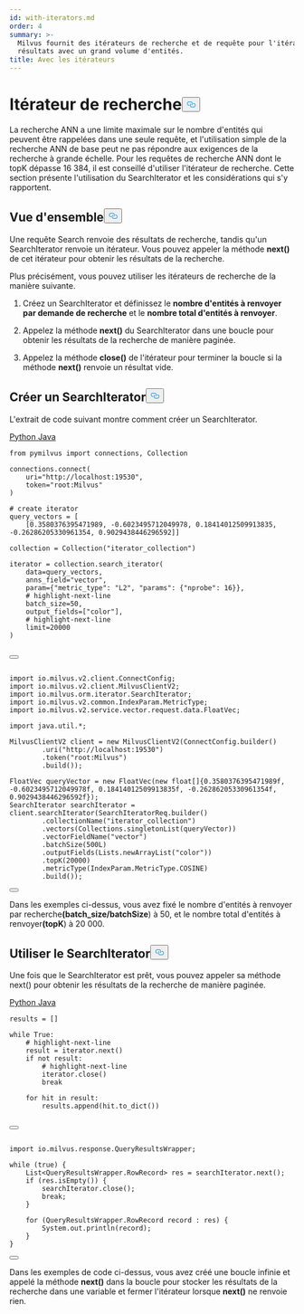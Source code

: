 ```yaml
---
id: with-iterators.md
order: 4
summary: >-
  Milvus fournit des itérateurs de recherche et de requête pour l'itération des
  résultats avec un grand volume d'entités.
title: Avec les itérateurs
---
```

<h1 id="Search-Iterator​" class="common-anchor-header">Itérateur de recherche<button data-href="#Search-Iterator​" class="anchor-icon" translate="no">
      <svg translate="no"
        aria-hidden="true"
        focusable="false"
        height="20"
        version="1.1"
        viewBox="0 0 16 16"
        width="16"
      >
        <path
          fill="#0092E4"
          fill-rule="evenodd"
          d="M4 9h1v1H4c-1.5 0-3-1.69-3-3.5S2.55 3 4 3h4c1.45 0 3 1.69 3 3.5 0 1.41-.91 2.72-2 3.25V8.59c.58-.45 1-1.27 1-2.09C10 5.22 8.98 4 8 4H4c-.98 0-2 1.22-2 2.5S3 9 4 9zm9-3h-1v1h1c1 0 2 1.22 2 2.5S13.98 12 13 12H9c-.98 0-2-1.22-2-2.5 0-.83.42-1.64 1-2.09V6.25c-1.09.53-2 1.84-2 3.25C6 11.31 7.55 13 9 13h4c1.45 0 3-1.69 3-3.5S14.5 6 13 6z"
        ></path>
      </svg>
    </button></h1><p>La recherche ANN a une limite maximale sur le nombre d'entités qui peuvent être rappelées dans une seule requête, et l'utilisation simple de la recherche ANN de base peut ne pas répondre aux exigences de la recherche à grande échelle. Pour les requêtes de recherche ANN dont le topK dépasse 16 384, il est conseillé d'utiliser l'itérateur de recherche. Cette section présente l'utilisation du SearchIterator et les considérations qui s'y rapportent.</p>
<h2 id="Overview​" class="common-anchor-header">Vue d'ensemble<button data-href="#Overview​" class="anchor-icon" translate="no">
      <svg translate="no"
        aria-hidden="true"
        focusable="false"
        height="20"
        version="1.1"
        viewBox="0 0 16 16"
        width="16"
      >
        <path
          fill="#0092E4"
          fill-rule="evenodd"
          d="M4 9h1v1H4c-1.5 0-3-1.69-3-3.5S2.55 3 4 3h4c1.45 0 3 1.69 3 3.5 0 1.41-.91 2.72-2 3.25V8.59c.58-.45 1-1.27 1-2.09C10 5.22 8.98 4 8 4H4c-.98 0-2 1.22-2 2.5S3 9 4 9zm9-3h-1v1h1c1 0 2 1.22 2 2.5S13.98 12 13 12H9c-.98 0-2-1.22-2-2.5 0-.83.42-1.64 1-2.09V6.25c-1.09.53-2 1.84-2 3.25C6 11.31 7.55 13 9 13h4c1.45 0 3-1.69 3-3.5S14.5 6 13 6z"
        ></path>
      </svg>
    </button></h2><p>Une requête Search renvoie des résultats de recherche, tandis qu'un SearchIterator renvoie un itérateur. Vous pouvez appeler la méthode <strong>next()</strong> de cet itérateur pour obtenir les résultats de la recherche.</p>
<p>Plus précisément, vous pouvez utiliser les itérateurs de recherche de la manière suivante.</p>
<ol>
<li><p>Créez un SearchIterator et définissez le <strong>nombre d'entités à renvoyer par demande de recherche</strong> et le <strong>nombre total d'entités à renvoyer</strong>.</p></li>
<li><p>Appelez la méthode <strong>next()</strong> du SearchIterator dans une boucle pour obtenir les résultats de la recherche de manière paginée.</p></li>
<li><p>Appelez la méthode <strong>close()</strong> de l'itérateur pour terminer la boucle si la méthode <strong>next()</strong> renvoie un résultat vide.</p></li>
</ol>
<h2 id="Create-SearchIterator​" class="common-anchor-header">Créer un SearchIterator<button data-href="#Create-SearchIterator​" class="anchor-icon" translate="no">
      <svg translate="no"
        aria-hidden="true"
        focusable="false"
        height="20"
        version="1.1"
        viewBox="0 0 16 16"
        width="16"
      >
        <path
          fill="#0092E4"
          fill-rule="evenodd"
          d="M4 9h1v1H4c-1.5 0-3-1.69-3-3.5S2.55 3 4 3h4c1.45 0 3 1.69 3 3.5 0 1.41-.91 2.72-2 3.25V8.59c.58-.45 1-1.27 1-2.09C10 5.22 8.98 4 8 4H4c-.98 0-2 1.22-2 2.5S3 9 4 9zm9-3h-1v1h1c1 0 2 1.22 2 2.5S13.98 12 13 12H9c-.98 0-2-1.22-2-2.5 0-.83.42-1.64 1-2.09V6.25c-1.09.53-2 1.84-2 3.25C6 11.31 7.55 13 9 13h4c1.45 0 3-1.69 3-3.5S14.5 6 13 6z"
        ></path>
      </svg>
    </button></h2><p>L'extrait de code suivant montre comment créer un SearchIterator.</p>
<div class="multipleCode">
 <a href="#python">Python </a> <a href="#java">Java</a></div>
<pre><code translate="no" class="language-python"><span class="hljs-keyword">from</span> pymilvus import connections, Collection​
​
connections.connect(​
    uri=<span class="hljs-string">&quot;http://localhost:19530&quot;</span>,​
    token=<span class="hljs-string">&quot;root:Milvus&quot;</span>​
)​
​
<span class="hljs-meta"># create iterator​</span>
query_vectors = [​
    [<span class="hljs-meta">0.3580376395471989, -0.6023495712049978, 0.18414012509913835, -0.26286205330961354, 0.9029438446296592</span>]]​
​
collection = Collection(<span class="hljs-string">&quot;iterator_collection&quot;</span>)​
​
iterator = collection.search_iterator(​
    data=query_vectors,​
    anns_field=<span class="hljs-string">&quot;vector&quot;</span>,​
    param={<span class="hljs-string">&quot;metric_type&quot;</span>: <span class="hljs-string">&quot;L2&quot;</span>, <span class="hljs-string">&quot;params&quot;</span>: {<span class="hljs-string">&quot;nprobe&quot;</span>: <span class="hljs-number">16</span>}},​
    <span class="hljs-meta"># highlight-next-<span class="hljs-keyword">line</span>​</span>
    batch_size=<span class="hljs-number">50</span>,​
    output_fields=[<span class="hljs-string">&quot;color&quot;</span>],​
    <span class="hljs-meta"># highlight-next-<span class="hljs-keyword">line</span>​</span>
    limit=<span class="hljs-number">20000</span>​
)​

<button class="copy-code-btn"></button></code></pre>
<pre><code translate="no" class="language-java"><span class="hljs-keyword">import</span> io.milvus.v2.client.ConnectConfig;​
<span class="hljs-keyword">import</span> io.milvus.v2.client.MilvusClientV2;​
<span class="hljs-keyword">import</span> io.milvus.orm.iterator.SearchIterator;​
<span class="hljs-keyword">import</span> io.milvus.v2.common.IndexParam.MetricType;​
<span class="hljs-keyword">import</span> io.milvus.v2.service.vector.request.data.FloatVec;​
​
<span class="hljs-keyword">import</span> java.util.*;​
​
<span class="hljs-type">MilvusClientV2</span> <span class="hljs-variable">client</span> <span class="hljs-operator">=</span> <span class="hljs-keyword">new</span> <span class="hljs-title class_">MilvusClientV2</span>(ConnectConfig.builder()​
        .uri(<span class="hljs-string">&quot;http://localhost:19530&quot;</span>)​
        .token(<span class="hljs-string">&quot;root:Milvus&quot;</span>)​
        .build());​
​
<span class="hljs-type">FloatVec</span> <span class="hljs-variable">queryVector</span> <span class="hljs-operator">=</span> <span class="hljs-keyword">new</span> <span class="hljs-title class_">FloatVec</span>(<span class="hljs-keyword">new</span> <span class="hljs-title class_">float</span>[]{<span class="hljs-number">0.3580376395471989f</span>, -<span class="hljs-number">0.6023495712049978f</span>, <span class="hljs-number">0.18414012509913835f</span>, -<span class="hljs-number">0.26286205330961354f</span>, <span class="hljs-number">0.9029438446296592f</span>});​
<span class="hljs-type">SearchIterator</span> <span class="hljs-variable">searchIterator</span> <span class="hljs-operator">=</span> client.searchIterator(SearchIteratorReq.builder()​
        .collectionName(<span class="hljs-string">&quot;iterator_collection&quot;</span>)​
        .vectors(Collections.singletonList(queryVector))​
        .vectorFieldName(<span class="hljs-string">&quot;vector&quot;</span>)​
        .batchSize(<span class="hljs-number">500L</span>)​
        .outputFields(Lists.newArrayList(<span class="hljs-string">&quot;color&quot;</span>))​
        .topK(<span class="hljs-number">20000</span>)​
        .metricType(IndexParam.MetricType.COSINE)​
        .build());​

<button class="copy-code-btn"></button></code></pre>
<p>Dans les exemples ci-dessus, vous avez fixé le nombre d'entités à renvoyer par recherche<strong>(</strong><strong>batch_size/batchSize</strong>) à 50, et le nombre total d'entités à renvoyer<strong>(topK</strong>) à 20 000.</p>
<h2 id="Use-SearchIterator​" class="common-anchor-header">Utiliser le SearchIterator<button data-href="#Use-SearchIterator​" class="anchor-icon" translate="no">
      <svg translate="no"
        aria-hidden="true"
        focusable="false"
        height="20"
        version="1.1"
        viewBox="0 0 16 16"
        width="16"
      >
        <path
          fill="#0092E4"
          fill-rule="evenodd"
          d="M4 9h1v1H4c-1.5 0-3-1.69-3-3.5S2.55 3 4 3h4c1.45 0 3 1.69 3 3.5 0 1.41-.91 2.72-2 3.25V8.59c.58-.45 1-1.27 1-2.09C10 5.22 8.98 4 8 4H4c-.98 0-2 1.22-2 2.5S3 9 4 9zm9-3h-1v1h1c1 0 2 1.22 2 2.5S13.98 12 13 12H9c-.98 0-2-1.22-2-2.5 0-.83.42-1.64 1-2.09V6.25c-1.09.53-2 1.84-2 3.25C6 11.31 7.55 13 9 13h4c1.45 0 3-1.69 3-3.5S14.5 6 13 6z"
        ></path>
      </svg>
    </button></h2><p>Une fois que le SearchIterator est prêt, vous pouvez appeler sa méthode next() pour obtenir les résultats de la recherche de manière paginée.</p>
<div class="multipleCode">
 <a href="#python">Python </a> <a href="#java">Java</a></div>
<pre><code translate="no" class="language-python">results = []​
​
<span class="hljs-keyword">while</span> <span class="hljs-literal">True</span>:​
    <span class="hljs-comment"># highlight-next-line​</span>
    result = iterator.<span class="hljs-built_in">next</span>()​
    <span class="hljs-keyword">if</span> <span class="hljs-keyword">not</span> result:​
        <span class="hljs-comment"># highlight-next-line​</span>
        iterator.close()​
        <span class="hljs-keyword">break</span>​
    ​
    <span class="hljs-keyword">for</span> hit <span class="hljs-keyword">in</span> result:​
        results.append(hit.to_dict())​

<button class="copy-code-btn"></button></code></pre>
<pre><code translate="no" class="language-java"><span class="hljs-keyword">import</span> io.milvus.response.QueryResultsWrapper;​
​
while (<span class="hljs-literal">true</span>) {​
    List&lt;QueryResultsWrapper.RowRecord&gt; res = searchIterator.next();​
    <span class="hljs-keyword">if</span> (res.isEmpty()) {​
        searchIterator.<span class="hljs-built_in">close</span>();​
        <span class="hljs-keyword">break</span>;​
    }​
​
    <span class="hljs-keyword">for</span> (QueryResultsWrapper.RowRecord record : res) {​
        System.out.<span class="hljs-built_in">println</span>(record);​
    }​
}​

<button class="copy-code-btn"></button></code></pre>
<p>Dans les exemples de code ci-dessus, vous avez créé une boucle infinie et appelé la méthode <strong>next()</strong> dans la boucle pour stocker les résultats de la recherche dans une variable et fermer l'itérateur lorsque <strong>next()</strong> ne renvoie rien.</p>
